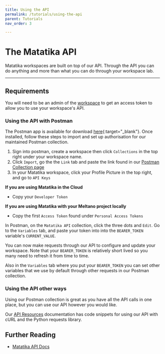 ```yaml
---
title: Using the API
permalink: /tutorials/using-the-api
parent: Tutorials
nav_order: 3

---
```


# The Matatika API

Matatika workspaces are built on top of our API. Through the API you can do anything and more than what you can do through your workspace lab.

---

## Requirements

You will need to be an admin of the [workspace]({{site.baseurl}}/glossary#workspace) to get an access token to allow you to use your workspace's API.

### Using the API with Postman

The Postman app is available for download [here](https://www.postman.com/downloads/){:target="_blank"}. Once installed, follow these steps to import and set up authorisation for our maintained Postman collection.

1. Sign into postman, create a workspace then click `Collections` in the top right under your workspace name.
2. Click `Import`, go the the `Link` tab and paste the link found in our [Postman Collection page]({{site.baseurl}}/api/postman-collection)
3. In your Matatika workspace, click your Profile Picture in the top right, and go to `API Keys`

**If you are using Matatika in the Cloud**
- Copy your `Developer Token`

**If you are using Matatika with your Meltano project locally**
- Copy the first `Access Token` found under `Personal Access Tokens`

In Postman, on the `Matatika API` collection, click the three dots and `Edit`. Go to the `Variables` tab, and paste your token into into the `BEARER_TOKEN` variable's `CURRENT_VALUE`.

You can now make requests through our API to configure and update your workspace. Note that your `BEARER_TOKEN` is relatively short lived so you many need to refresh it from time to time.

Also in the `Variables` tab where you put your `BEARER_TOKEN` you can set other variables that we use by default through other requests in our Postman collection.

### Using the API other ways

Using our Postman collection is great as you have all the API calls in one place, but you can use our API however you would like. 

Our [API Resources]({{site.baseurl}}/api/resources) documentation has code snippets for using our API with cURL and the Python requests library.

## Further Reading

- [Matatika API Docs]({{site.baseurl}}/api)

